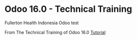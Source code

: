 # Odoo 16.0 - Technical Training


Fullerton Health Indonesia Odoo test


From
The Technical Training of Odoo 16.0
[Tutorial](https://www.odoo.com/documentation/master/developer/howtos/rdtraining.html)

